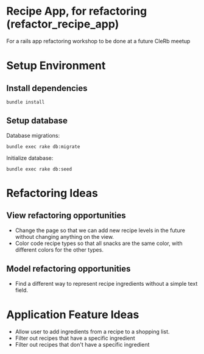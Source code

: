 Recipe App, for refactoring (refactor_recipe_app)
===================

For a rails app refactoring workshop to be done at a future CleRb meetup


Setup Environment
=========

Install dependencies
----------

```shell
bundle install
```

Setup database
-------

Database migrations:

```shell
bundle exec rake db:migrate
```

Initialize database:

```shell
bundle exec rake db:seed
```


Refactoring Ideas
===========

View refactoring opportunities
--------

 - Change the page so that we can add new recipe levels in the future without changing anything on the view.
 - Color code recipe types so that all snacks are the same color, with different colors for the other types.

Model refactoring opportunities
-------

 - Find a different way to represent recipe ingredients without a simple text field.


Application Feature Ideas
===========
 - Allow user to add ingredients from a recipe to a shopping list.
 - Filter out recipes that have a specific ingredient
 - Filter out recipes that don't have a specific ingredient
